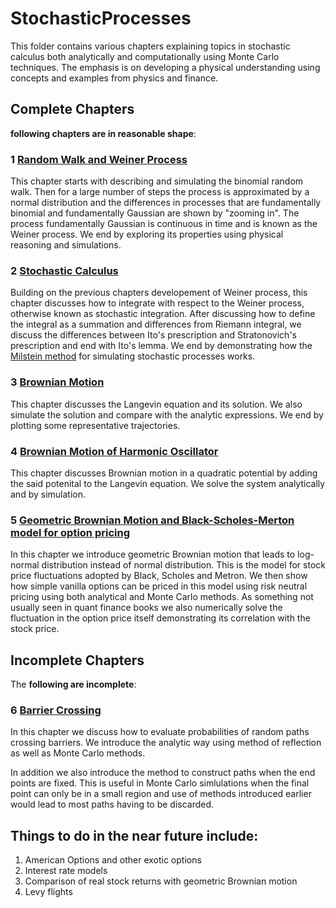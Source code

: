 # StochasticProcesses

This folder contains various chapters explaining topics in stochastic calculus both analytically and computationally using Monte Carlo techniques. The emphasis is on developing a physical understanding using concepts and examples from physics and finance.

## Complete Chapters
**following chapters are in reasonable shape**:

### 1 [Random Walk and Weiner Process](RandomWalkAndWeinerProcess.ipynb)

This chapter starts with describing and simulating the binomial random walk. Then for a large number of steps the process is approximated by a normal distribution and the differences in processes that are fundamentally binomial and fundamentally Gaussian are shown by "zooming in". The process fundamentally Gaussian is continuous in time and is known as the Weiner process. We end by exploring its properties using physical reasoning and simulations. 

### 2 [Stochastic Calculus](StochasticCalculus.ipynb)

Building on the previous chapters developement of Weiner process, this chapter discusses how to integrate with respect to the Weiner process, otherwise known as stochastic integration. After discussing how to define the integral as a summation and differences from Riemann integral, we discuss the differences between Ito's prescription and Stratonovich's prescription and end with Ito's lemma. We end by demonstrating how the [Milstein method](https://en.wikipedia.org/wiki/Milstein_method) for simulating stochastic processes works.

### 3 [Brownian Motion](BrownianMotion.ipynb)

This chapter discusses the Langevin equation and its solution. We also simulate the solution and compare with the analytic expressions. We end by plotting some representative trajectories.

### 4 [Brownian Motion of Harmonic Oscillator](StochasticHarmonicOscillator.ipynb)

This chapter discusses Brownian motion in a quadratic potential by adding the said potenital to the Langevin equation. We solve the system analytically and by simulation.

### 5 [Geometric Brownian Motion and Black-Scholes-Merton model for option pricing](GeometricBrownianMotion_and_EuropeanOptions.ipynb)

In this chapter we introduce geometric Brownian motion that leads to log-normal distribution instead of normal distribution. This is the model for stock price fluctuations adopted by Black, Scholes and Metron. We then show how simple vanilla options can be priced in this model using risk neutral pricing using both analytical and Monte Carlo methods. As something not usually seen in quant finance books we also numerically solve the fluctuation in the option price itself demonstrating its correlation with the stock price.

## Incomplete Chapters

The **following are incomplete**:

### 6 [Barrier Crossing](BarrierCrossing.ipynb)

In this chapter we discuss how to evaluate probabilities of random paths crossing barriers. We introduce the analytic way using method of reflection as well as Monte Carlo methods.

In addition we also introduce the method to construct paths when the end points are fixed. This is useful in Monte Carlo simlulations when the final point can only be in a small region and use of methods introduced earlier would lead to most paths having to be discarded.


## Things to do in the near future include:

1. American Options and other exotic options
2. Interest rate models
3. Comparison of real stock returns with geometric Brownian motion
4. Levy flights

